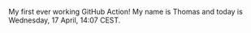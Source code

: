 My first ever working GitHub Action!
My name is Thomas and today is Wednesday, 17 April, 14:07 CEST. 
